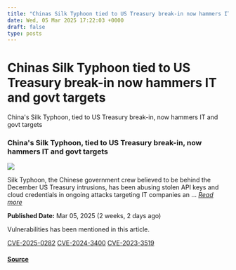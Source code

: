 ```yaml
---
title: "Chinas Silk Typhoon tied to US Treasury break-in now hammers IT and govt targets"
date: Wed, 05 Mar 2025 17:22:03 +0000
draft: false
type: posts
---
```

# Chinas Silk Typhoon tied to US Treasury break-in now hammers IT and govt targets





 China's Silk Typhoon, tied to US Treasury break-in, now hammers IT and govt targets 

### China's Silk Typhoon, tied to US Treasury break-in, now hammers IT and govt targets

![](https://upload.cvefeed.io/news/33654/thumbnail.jpg)

Silk Typhoon, the Chinese government crew believed to be behind the December US Treasury intrusions, has been abusing stolen API keys and cloud credentials in ongoing attacks targeting IT companies an ... [_Read more_](https://go.theregister.com/feed/www.theregister.com/2025/03/05/china_silk_typhoon_update/)

**Published Date:** Mar 05, 2025 (2 weeks, 2 days ago)

Vulnerabilities has been mentioned in this article.

[CVE-2025-0282](https://cvefeed.io/vuln/detail/CVE-2025-0282) [CVE-2024-3400](https://cvefeed.io/vuln/detail/CVE-2024-3400) [CVE-2023-3519](https://cvefeed.io/vuln/detail/CVE-2023-3519)

#### [Source](https://go.theregister.com/feed/www.theregister.com/2025/03/05/china_silk_typhoon_update/)

